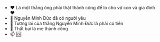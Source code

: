 - ❤ Là một thằng ông phải thật thành công để lo cho vợ con và gia đình ❤
- 👀 Nguyễn Minh Đức đã có người yêu 
- 🌱 Tương lai của thằng Nguyễn Minh Đức là phải có tiền
- 💞️ Thất bại là mẹ thành công
- 📫 🆘️

<!---
duc2k4hd/duc2k4hd is a ✨ special ✨ repository because its `README.md` (this file) appears on your GitHub profile.
You can click the Preview link to take a look at your changes.
--->
